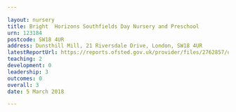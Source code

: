 ```yaml
---

layout: nursery
title: Bright  Horizons Southfields Day Nursery and Preschool
urn: 123184
postcode: SW18 4UR
address: Dunsthill Mill, 21 Riversdale Drive, London, SW18 4UR
latestReportUrl: https://reports.ofsted.gov.uk/provider/files/2762857/urn/123184.pdf
teaching: 2
development: 0
leadership: 3
outcomes: 0
overall: 3
date: 5 March 2018

---
```

